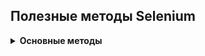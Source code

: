 ## Полезные методы Selenium

<details><summary><b>Основные методы</b></summary>
  
### Метод click()

Позволяет найти элемент и нажать на него
```python
option1 = browser.find_element(By.CSS_SELECTOR, "[value='python']").click()
```  
  
  
  
  
### Работа с элементами типа checkbox и radiobutton
  
Checkbox позволяют выбирать/отключать любой из представленных вариантов, а radiobutton позволяют выбрать только один из вариантов.
  
Оба этих элемента создаются при помощи тега **input** со значением атрибута **type** равным **checkbox** или **radio** соответственно.
```html
<input type="checkbox">
<input type="radio">
``` 
Если checkbox или radiobutton выбран, то у элемента появится новый атрибут **checked** без значения.  
```html
<input type="checkbox" checked>
<input type="radio" checked>
```  
Checkboxes могут иметь как одинаковые, так и разные значения атрибута **name**. Radiobuttons объединяются в группу, где все элементы имеют одинаковые значения атрибута **name**, но разные значения атрибута **value**. Поэтому и те, и другие лучше искать с помощью значения **id** или значения атрибута **value**.  
```html
<input type="radio" name="language" value="python" checked>
<input type="radio" name="language" value="selenium">
```   
Тег **label** используется для того, чтобы сделать кликабельным текст, который отображается рядом с checkbox. Элемент **label** связывается с элементом **input** с помощью атрибута **for**, в котором указывается значение атрибута **id** для элемента **input**
```html
<div>
  <input type="radio" id="python" name="language" checked>
  <label for="python">Python</label>
</div>
<div>
  <input type="radio" id="java" name="language">
  <label for="java">Java</label>
</div>
```
